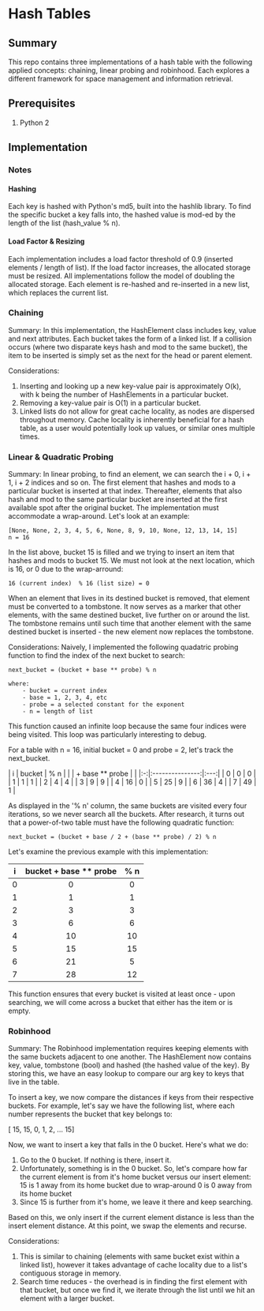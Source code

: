 # Hash Tables

## Summary
This repo contains three implementations of a hash table with the following applied concepts: chaining, linear probing and robinhood. Each explores a different framework for space management and information retrieval.

## Prerequisites
1. Python 2

## Implementation
### Notes
#### Hashing
Each key is hashed with Python's md5, built into the hashlib library. To find the specific bucket a key falls into, the hashed value is mod-ed by the length of the list (hash_value % n).

#### Load Factor & Resizing
Each implementation includes a load factor threshold of 0.9 (inserted elements / length of list). If the load factor increases, the allocated storage must be resized. All implementations follow the model of doubling the allocated storage. Each element is re-hashed and re-inserted in a new list, which replaces the current list.

### Chaining
Summary: In this implementation, the HashElement class includes key, value and next attributes. Each bucket takes the form of a linked list. If a collision occurs (where two disparate keys hash and mod to the same bucket), the item to be inserted is simply set as the next for the head or parent element.

Considerations:
1. Inserting and looking up a new key-value pair is approximately O(k), with k being the number of HashElements in a particular bucket.
2. Removing a key-value pair is O(1) in a particular bucket.
3. Linked lists do not allow for great cache locality, as nodes are dispersed throughout memory. Cache locality is inherently beneficial for a hash table, as a user would potentially look up values, or similar ones multiple times.

### Linear & Quadratic Probing
Summary: In linear probing, to find an element, we can search the i + 0, i + 1, i + 2 indices and so on. The first element that hashes and mods to a particular bucket is inserted at that index. Thereafter, elements that also hash and mod to the same particular bucket are inserted at the first available spot after the original bucket. The implementation must accommodate a wrap-around. Let's look at an example:

    [None, None, 2, 3, 4, 5, 6, None, 8, 9, 10, None, 12, 13, 14, 15]
    n = 16

In the list above, bucket 15 is filled and we trying to insert an item that hashes and mods to bucket 15. We must not look at the next location, which is 16, or 0 due to the wrap-arround:

    16 (current index)  % 16 (list size) = 0

When an element that lives in its destined bucket is removed, that element must be converted to a tombstone. It now serves as a marker that other elements, with the same destined bucket, live further on or around the list. The tombstone remains until such time that another element with the same destined bucket is inserted - the new element now replaces the tombstone.

Considerations:
Naively, I implemented the following quadatric probing function to find the index of the next bucket to search:

    next_bucket = (bucket + base ** probe) % n

    where:
        - bucket = current index
        - base = 1, 2, 3, 4, etc
        - probe = a selected constant for the exponent
        - n = length of list

This function caused an infinite loop because the same four indices were being visited. This loop was particularly interesting to debug.

For a table with n = 16, initial bucket = 0 and probe = 2, let's track the next_bucket.

| i | bucket          | % n |
|   | + base ** probe |     |
|:-:|:---------------:|:---:|
| 0 | 0               | 0   |
| 1 | 1               | 1   |
| 2 | 4               | 4   |
| 3 | 9               | 9   |
| 4 | 16              | 0   |
| 5 | 25              | 9   |
| 6 | 36              | 4   |
| 7 | 49              | 1   |

As displayed in the '% n' column, the same buckets are visited every four iterations, so we never search all the buckets. After research, it turns out that a power-of-two table must have the following quadratic function:

    next_bucket = (bucket + base / 2 + (base ** probe) / 2) % n

Let's examine the previous example with this implementation:

| i | bucket + base ** probe | % n |
|:-:|:----------------------:|:---:|
| 0 | 0                      | 0   |
| 1 | 1                      | 1   |
| 2 | 3                      | 3   |
| 3 | 6                      | 6   |
| 4 | 10                     | 10  |
| 5 | 15                     | 15  |
| 6 | 21                     | 5   |
| 7 | 28                     | 12  |

This function ensures that every bucket is visited at least once - upon searching, we will come across a bucket that either has the item or is empty.

### Robinhood
Summary: The Robinhood implementation requires keeping elements with the same buckets adjacent to one another. The HashElement now contains key, value, tombstone (bool) and hashed (the hashed value of the key). By storing this, we have an easy lookup to compare our arg key to keys that live in the table.

To insert a key, we now compare the distances if keys from their respective buckets. For example, let's say we have the following list, where each number represents the bucket that key belongs to:

[ 15, 15, 0, 1, 2, ... 15]

Now, we want to insert a key that falls in the 0 bucket. Here's what we do:
1. Go to the 0 bucket. If nothing is there, insert it.
2. Unfortunately, something is in the 0 bucket. So, let's compare how far the current element is from it's home bucket versus our insert element:
    15 is 1 away from its home bucket due to wrap-around
    0 is 0 away from its home bucket
3. Since 15 is further from it's home, we leave it there and keep searching.

Based on this, we only insert if the current element distance is less than the insert element distance. At this point, we swap the elements and recurse.

Considerations:
1. This is similar to chaining (elements with same bucket exist within a linked list), however it takes advantage of cache locality due to a list's contiguous storage in memory.
2. Search time reduces - the overhead is in finding the first element with that bucket, but once we find it, we iterate through the list until we hit an element with a larger bucket.
